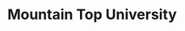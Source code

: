 ---
title: Mountain Top University
image: https://res.cloudinary.com/softcomux/image/upload/v1533672630/sfc/products/mtu.png
image_description: Mountain Top University logo
position: 5
---